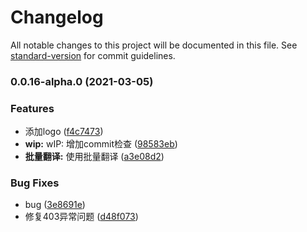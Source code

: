 # Changelog

All notable changes to this project will be documented in this file. See [standard-version](https://github.com/conventional-changelog/standard-version) for commit guidelines.

### 0.0.16-alpha.0 (2021-03-05)


### Features

* 添加logo ([f4c7473](https://github.com/leizelong/translate/commit/f4c747387662592e6d32287269655161fffcae36))
* **wip:** wIP: 增加commit检查 ([98583eb](https://github.com/leizelong/translate/commit/98583ebfcbb1bdaa21f9e5b91dd504e1e5aac2a2))
* **批量翻译:** 使用批量翻译 ([a3e08d2](https://github.com/leizelong/translate/commit/a3e08d236e07a0c6bb1209385d9a3807202e74af))


### Bug Fixes

* bug ([3e8691e](https://github.com/leizelong/translate/commit/3e8691eadbd272dae6eb04a947c537e9a2923ee2))
* 修复403异常问题 ([d48f073](https://github.com/leizelong/translate/commit/d48f0735966934e009f10811d34a9857672a9c72))
